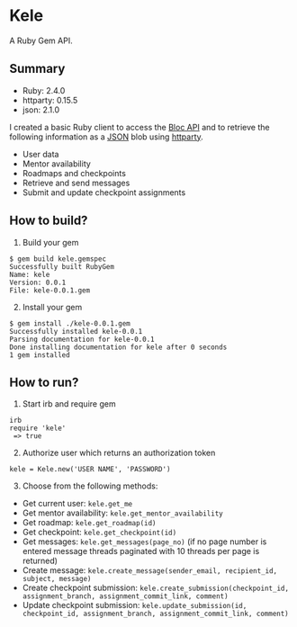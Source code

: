 # Kele
A Ruby Gem API.

## Summary

- Ruby: 2.4.0
- httparty: 0.15.5
- json: 2.1.0

I created a basic Ruby client to access the [Bloc API](http://docs.blocapi.apiary.io) and to retrieve the following information as a [JSON](https://github.com/flori/json) blob using [httparty](https://github.com/jnunemaker/httparty).

- User data
- Mentor availability
- Roadmaps and checkpoints
- Retrieve and send messages
- Submit and update checkpoint assignments

## How to build?

1. Build your gem
```
$ gem build kele.gemspec
Successfully built RubyGem
Name: kele
Version: 0.0.1
File: kele-0.0.1.gem
```
2. Install your gem

```
$ gem install ./kele-0.0.1.gem
Successfully installed kele-0.0.1
Parsing documentation for kele-0.0.1
Done installing documentation for kele after 0 seconds
1 gem installed
```

## How to run?

1. Start irb and require gem
```
irb
require 'kele'
 => true
```
2. Authorize user which returns an authorization token
```
kele = Kele.new('USER NAME', 'PASSWORD')
```
3. Choose from the following methods:

- Get current user: `kele.get_me`
- Get mentor availability: `kele.get_mentor_availability`
- Get roadmap: `kele.get_roadmap(id)`
- Get checkpoint: `kele.get_checkpoint(id)`
- Get messages: `kele.get_messages(page_no)` (if no page number is entered message threads paginated with 10 threads per page is returned)
- Create message: `kele.create_message(sender_email, recipient_id, subject, message)`
- Create checkpoint submission: `kele.create_submission(checkpoint_id, assignment_branch, assignment_commit_link, comment)`
- Update checkpoint submission: `kele.update_submission(id, checkpoint_id, assignment_branch, assignment_commit_link, comment)`

